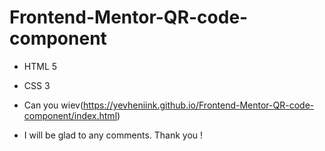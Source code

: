 # Frontend-Mentor-QR-code-component
- HTML 5
- CSS 3
- Can you wiev(https://yevheniink.github.io/Frontend-Mentor-QR-code-component/index.html)

- I will be glad to any comments. Thank you !

